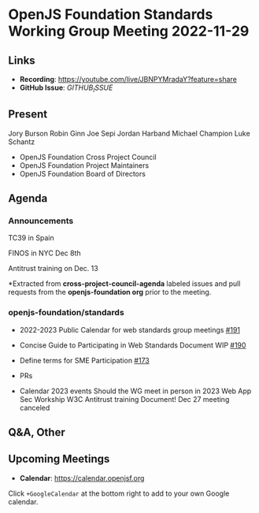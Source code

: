 # OpenJS Foundation Standards Working Group Meeting 2022-11-29

## Links

* **Recording**: https://youtube.com/live/JBNPYMradaY?feature=share
* **GitHub Issue**: $GITHUB_ISSUE$

## Present

Jory Burson
Robin Ginn
Joe Sepi
Jordan Harband
Michael Champion
Luke Schantz

* OpenJS Foundation Cross Project Council
* OpenJS Foundation Project Maintainers
* OpenJS Foundation Board of Directors



## Agenda

### Announcements

TC39 in Spain

FINOS in NYC Dec 8th

Antitrust training on Dec. 13

*Extracted from **cross-project-council-agenda** labeled issues and pull requests from the **openjs-foundation org** prior to the meeting.

### openjs-foundation/standards

* 2022-2023 Public Calendar for web standards group meetings [#191](https://github.com/openjs-foundation/standards/issues/191)
* Concise Guide to Participating in Web Standards Document WIP [#190](https://github.com/openjs-foundation/standards/issues/190)
* Define terms for SME Participation [#173](https://github.com/openjs-foundation/standards/issues/173)

* PRs
* Calendar
2023 events
Should the WG meet in person in 2023
Web App Sec Workship W3C
Antitrust training
Document!
Dec 27 meeting canceled


## Q&A, Other

## Upcoming Meetings

* **Calendar**: <https://calendar.openjsf.org>

Click `+GoogleCalendar` at the bottom right to add to your own Google calendar.

